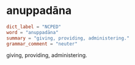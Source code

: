 # anuppadāna

``` toml
dict_label = "NCPED"
word = "anuppadāna"
summary = "giving, providing, administering."
grammar_comment = "neuter"
```

giving, providing, administering.

